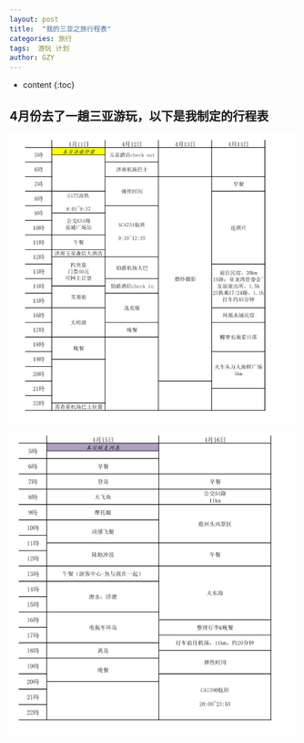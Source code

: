 ```yaml
---
layout: post
title:  "我的三亚之旅行程表"
categories: 旅行
tags:  游玩 计划
author: GZY
---
```


* content
{:toc}

## 4月份去了一趟三亚游玩，以下是我制定的行程表





![三亚行程表1](/images/201804/2018-06-27_17-12-28.jpg)

![三亚行程表2](/images/201804/2018-06-27_17-12-51.jpg)